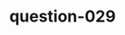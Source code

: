 ---
layout: question
title: question-029
number: 29
question: How old would you like your first child to be before their first date?
answer1: 18 | 27
answer2: 16 | 25
answer3: 15 | 28
answer4: 14 | 10
answer5: 17 | 7
answer6: 21 | 4
answer7: 13 | 3
answer8:
answer9:
answer10:
---